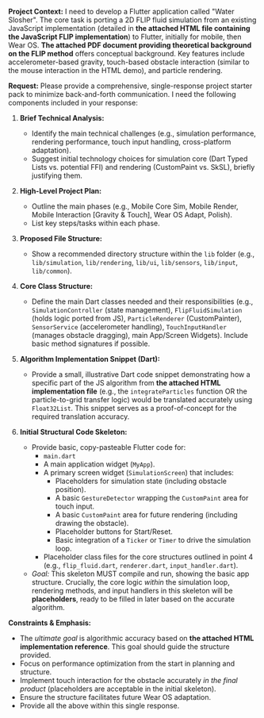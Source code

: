 **Project Context:** I need to develop a Flutter application called "Water Slosher". The core task is porting a 2D FLIP fluid simulation from an existing JavaScript implementation (detailed in **the attached HTML file containing the JavaScript FLIP implementation**) to Flutter, initially for mobile, then Wear OS. **The attached PDF document providing theoretical background on the FLIP method** offers conceptual background. Key features include accelerometer-based gravity, touch-based obstacle interaction (similar to the mouse interaction in the HTML demo), and particle rendering.

**Request:** Please provide a comprehensive, single-response project starter pack to minimize back-and-forth communication. I need the following components included in your response:

1.  **Brief Technical Analysis:**
    *   Identify the main technical challenges (e.g., simulation performance, rendering performance, touch input handling, cross-platform adaptation).
    *   Suggest initial technology choices for simulation core (Dart Typed Lists vs. potential FFI) and rendering (CustomPaint vs. SkSL), briefly justifying them.

2.  **High-Level Project Plan:**
    *   Outline the main phases (e.g., Mobile Core Sim, Mobile Render, Mobile Interaction [Gravity & Touch], Wear OS Adapt, Polish).
    *   List key steps/tasks within each phase.

3.  **Proposed File Structure:**
    *   Show a recommended directory structure within the `lib` folder (e.g., `lib/simulation`, `lib/rendering`, `lib/ui`, `lib/sensors`, `lib/input`, `lib/common`).

4.  **Core Class Structure:**
    *   Define the main Dart classes needed and their responsibilities (e.g., `SimulationController` (state management), `FlipFluidSimulation` (holds logic ported from JS), `ParticleRenderer` (CustomPainter), `SensorService` (accelerometer handling), `TouchInputHandler` (manages obstacle dragging), main App/Screen Widgets). Include basic method signatures if possible.

5.  **Algorithm Implementation Snippet (Dart):**
    *   Provide a small, illustrative Dart code snippet demonstrating how a specific part of the JS algorithm from **the attached HTML implementation file** (e.g., the `integrateParticles` function OR the particle-to-grid transfer logic) would be translated accurately using `Float32List`. This snippet serves as a proof-of-concept for the required translation accuracy.

6.  **Initial Structural Code Skeleton:**
    *   Provide basic, copy-pasteable Flutter code for:
        *   `main.dart`
        *   A main application widget (`MyApp`).
        *   A primary screen widget (`SimulationScreen`) that includes:
            *   Placeholders for simulation state (including obstacle position).
            *   A basic `GestureDetector` wrapping the `CustomPaint` area for touch input.
            *   A basic `CustomPaint` area for future rendering (including drawing the obstacle).
            *   Placeholder buttons for Start/Reset.
            *   Basic integration of a `Ticker` or `Timer` to drive the simulation loop.
        *   Placeholder class files for the core structures outlined in point 4 (e.g., `flip_fluid.dart`, `renderer.dart`, `input_handler.dart`).
    *   *Goal:* This skeleton MUST compile and run, showing the basic app structure. Crucially, the core logic *within* the simulation loop, rendering methods, and input handlers in this skeleton will be **placeholders**, ready to be filled in later based on the accurate algorithm.

**Constraints & Emphasis:**
*   The *ultimate goal* is algorithmic accuracy based on **the attached HTML implementation reference**. This goal should guide the structure provided.
*   Focus on performance optimization from the start in planning and structure.
*   Implement touch interaction for the obstacle accurately *in the final product* (placeholders are acceptable in the initial skeleton).
*   Ensure the structure facilitates future Wear OS adaptation.
*   Provide all the above within this single response.
